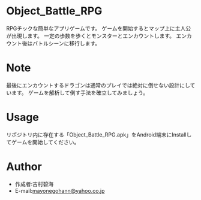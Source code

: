# Object_Battle_RPG
 
RPGチックな簡単なアプリゲームです。
ゲームを開始するとマップ上に主人公が出現します。
一定の歩数を歩くとモンスターとエンカウントします。
エンカウント後はバトルシーンに移行します。

# Note
 
最後にエンカウントするドラゴンは通常のプレイでは絶対に倒せない設計にしています。
ゲームを解析して倒す手法を確立してみましょう。

# Usage
 
リポジトリ内に存在する「Object_Battle_RPG.apk」をAndroid端末にInstallしてゲームを開始してください。

# Author
 
* 作成者:吉村碧海
* E-mail:mayonegohann@yahoo.co.jp
